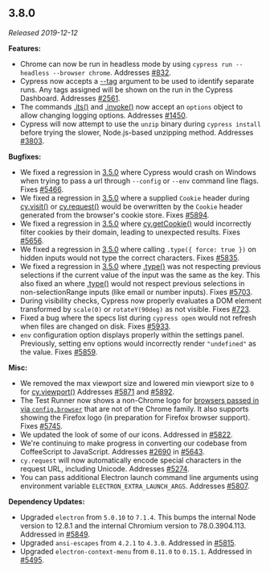 ## 3.8.0

_Released 2019-12-12_

**Features:**

- Chrome can now be run in headless mode by using
  `cypress run --headless --browser chrome`. Addresses
  [#832](https://github.com/cypress-io/cypress/issues/832).
- Cypress now accepts a
  [--tag](/guides/guides/command-line#cypress-run-tag-lt-tag-gt) argument to be
  used to identify separate runs. Any tags assigned will be shown on the run in
  the Cypress Dashboard. Addresses
  [#2561](https://github.com/cypress-io/cypress/issues/2561).
- The commands [.its()](/api/commands/its) and [.invoke()](/api/commands/invoke)
  now accept an `options` object to allow changing logging options. Addresses
  [#1450](https://github.com/cypress-io/cypress/issues/1450).
- Cypress will now attempt to use the `unzip` binary during `cypress install`
  before trying the slower, Node.js-based unzipping method. Addresses
  [#3803](https://github.com/cypress-io/cypress/issues/3803).

**Bugfixes:**

- We fixed a regression in [3.5.0](#3-5-0) where Cypress would crash on Windows
  when trying to pass a url through `--config` or `--env` command line flags.
  Fixes [#5466](https://github.com/cypress-io/cypress/issues/5466).
- We fixed a regression in [3.5.0](#3-5-0) where a supplied `Cookie` header
  during [cy.visit()](/api/commands/visit) or
  [cy.request()](/api/commands/request) would be overwritten by the `Cookie`
  header generated from the browser's cookie store. Fixes
  [#5894](https://github.com/cypress-io/cypress/issues/5894).
- We fixed a regression in [3.5.0](#3-5-0) where
  [cy.getCookie()](/api/commands/getcookie) would incorrectly filter cookies by
  their domain, leading to unexpected results. Fixes
  [#5656](https://github.com/cypress-io/cypress/issues/5656).
- We fixed a regression in [3.5.0](#3-5-0) where calling
  `.type({ force: true })` on hidden inputs would not type the correct
  characters. Fixes [#5835](https://github.com/cypress-io/cypress/issues/5835).
- We fixed a regression in [3.5.0](#3-5-0) where [.type()](/api/commands/type)
  was not respecting previous selections if the current value of the input was
  the same as the key. This also fixed an where [.type()](/api/commands/type)
  would not respect previous selections in non-selectionRange inputs (like email
  or number inputs). Fixes
  [#5703](https://github.com/cypress-io/cypress/issues/5703).
- During visibility checks, Cypress now properly evaluates a DOM element
  transformed by `scale(0)` or `rotateY(90deg)` as not visible. Fixes
  [#723](https://github.com/cypress-io/cypress/issues/723).
- Fixed a bug where the specs list during `cypress open` would not refresh when
  files are changed on disk. Fixes
  [#5933](https://github.com/cypress-io/cypress/issues/5933).
- `env` configuration option displays properly within the settings panel.
  Previously, setting env options would incorrectly render `"undefined"` as the
  value. Fixes [#5859](https://github.com/cypress-io/cypress/issues/5859).

**Misc:**

- We removed the max viewport size and lowered min viewport size to `0` for
  [cy.viewport()](/api/commands/viewport) Addresses
  [#5871](https://github.com/cypress-io/cypress/issues/5871) and
  [#5892](https://github.com/cypress-io/cypress/issues/5892).
- The Test Runner now shows a non-Chrome logo for
  [browsers passed in via `config.browser`](/guides/guides/launching-browsers#Customize-available-browsers)
  that are not of the Chrome family. It also supports showing the Firefox logo
  (in preparation for Firefox browser support). Fixes
  [#5745](https://github.com/cypress-io/cypress/issues/5745).
- We updated the look of some of our icons. Addressed in
  [#5822](https://github.com/cypress-io/cypress/pull/5822).
- We're continuing to make progress in converting our codebase from CoffeeScript
  to JavaScript. Addresses
  [#2690](https://github.com/cypress-io/cypress/issues/2690) in
  [#5643](https://github.com/cypress-io/cypress/pull/5643).
- `cy.request` will now automatically encode special characters in the request
  URL, including Unicode. Addresses
  [#5274](https://github.com/cypress-io/cypress/issues/5274).
- You can pass additional Electron launch command line arguments using
  environment variable `ELECTRON_EXTRA_LAUNCH_ARGS`. Addresses
  [#5807](https://github.com/cypress-io/cypress/issues/5807).

**Dependency Updates:**

- Upgraded `electron` from `5.0.10` to `7.1.4`. This bumps the internal Node
  version to 12.8.1 and the internal Chromium version to 78.0.3904.113.
  Addressed in [#5849](https://github.com/cypress-io/cypress/pull/5849).
- Upgraded `ansi-escapes` from `4.2.1` to `4.3.0`. Addressed in
  [#5815](https://github.com/cypress-io/cypress/pull/5815).
- Upgraded `electron-context-menu` from `0.11.0` to `0.15.1`. Addressed in
  [#5495](https://github.com/cypress-io/cypress/pull/5495).
